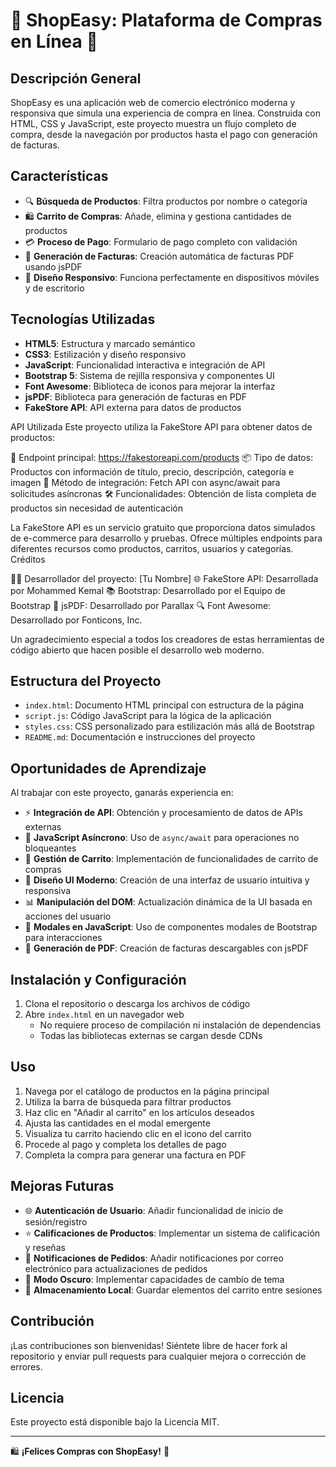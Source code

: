 # 📱 **ShopEasy: Plataforma de Compras en Línea** 🛒

## **Descripción General**

ShopEasy es una aplicación web de comercio electrónico moderna y responsiva que simula una experiencia de compra en línea. Construida con HTML, CSS y JavaScript, este proyecto muestra un flujo completo de compra, desde la navegación por productos hasta el pago con generación de facturas.

## **Características**

- 🔍 **Búsqueda de Productos**: Filtra productos por nombre o categoría
- 🛍️ **Carrito de Compras**: Añade, elimina y gestiona cantidades de productos
- 💳 **Proceso de Pago**: Formulario de pago completo con validación
- 📄 **Generación de Facturas**: Creación automática de facturas PDF usando jsPDF
- 📱 **Diseño Responsivo**: Funciona perfectamente en dispositivos móviles y de escritorio

## **Tecnologías Utilizadas**

- **HTML5**: Estructura y marcado semántico
- **CSS3**: Estilización y diseño responsivo
- **JavaScript**: Funcionalidad interactiva e integración de API
- **Bootstrap 5**: Sistema de rejilla responsiva y componentes UI
- **Font Awesome**: Biblioteca de iconos para mejorar la interfaz
- **jsPDF**: Biblioteca para generación de facturas en PDF
- **FakeStore API**: API externa para datos de productos

API Utilizada
Este proyecto utiliza la FakeStore API para obtener datos de productos:

🔌 Endpoint principal: https://fakestoreapi.com/products
📦 Tipo de datos: Productos con información de título, precio, descripción, categoría e imagen
🔄 Método de integración: Fetch API con async/await para solicitudes asíncronas
🛠️ Funcionalidades: Obtención de lista completa de productos sin necesidad de autenticación

La FakeStore API es un servicio gratuito que proporciona datos simulados de e-commerce para desarrollo y pruebas. Ofrece múltiples endpoints para diferentes recursos como productos, carritos, usuarios y categorías.
Créditos

👨‍💻 Desarrollador del proyecto: [Tu Nombre]
🌐 FakeStore API: Desarrollada por Mohammed Kemal
📚 Bootstrap: Desarrollado por el Equipo de Bootstrap
📄 jsPDF: Desarrollado por Parallax
🔍 Font Awesome: Desarrollado por Fonticons, Inc.

Un agradecimiento especial a todos los creadores de estas herramientas de código abierto que hacen posible el desarrollo web moderno.

## **Estructura del Proyecto**

- `index.html`: Documento HTML principal con estructura de la página
- `script.js`: Código JavaScript para la lógica de la aplicación
- `styles.css`: CSS personalizado para estilización más allá de Bootstrap
- `README.md`: Documentación e instrucciones del proyecto

## **Oportunidades de Aprendizaje**

Al trabajar con este proyecto, ganarás experiencia en:

- ⚡ **Integración de API**: Obtención y procesamiento de datos de APIs externas
- 🔄 **JavaScript Asíncrono**: Uso de `async/await` para operaciones no bloqueantes
- 🛒 **Gestión de Carrito**: Implementación de funcionalidades de carrito de compras
- 🎨 **Diseño UI Moderno**: Creación de una interfaz de usuario intuitiva y responsiva
- 📊 **Manipulación del DOM**: Actualización dinámica de la UI basada en acciones del usuario
- 🔧 **Modales en JavaScript**: Uso de componentes modales de Bootstrap para interacciones
- 📄 **Generación de PDF**: Creación de facturas descargables con jsPDF

## **Instalación y Configuración**

1. Clona el repositorio o descarga los archivos de código
2. Abre `index.html` en un navegador web
   - No requiere proceso de compilación ni instalación de dependencias
   - Todas las bibliotecas externas se cargan desde CDNs

## **Uso**

1. Navega por el catálogo de productos en la página principal
2. Utiliza la barra de búsqueda para filtrar productos
3. Haz clic en "Añadir al carrito" en los artículos deseados
4. Ajusta las cantidades en el modal emergente
5. Visualiza tu carrito haciendo clic en el icono del carrito
6. Procede al pago y completa los detalles de pago
7. Completa la compra para generar una factura en PDF

## **Mejoras Futuras**

- 🌐 **Autenticación de Usuario**: Añadir funcionalidad de inicio de sesión/registro
- ⭐ **Calificaciones de Productos**: Implementar un sistema de calificación y reseñas
- 🔔 **Notificaciones de Pedidos**: Añadir notificaciones por correo electrónico para actualizaciones de pedidos
- 🌙 **Modo Oscuro**: Implementar capacidades de cambio de tema
- 💾 **Almacenamiento Local**: Guardar elementos del carrito entre sesiones

## **Contribución**

¡Las contribuciones son bienvenidas! Siéntete libre de hacer fork al repositorio y enviar pull requests para cualquier mejora o corrección de errores.

## **Licencia**

Este proyecto está disponible bajo la Licencia MIT.

---

🛍️ **¡Felices Compras con ShopEasy!** 🛒
